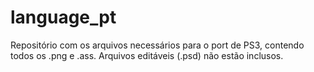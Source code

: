 # language_pt
Repositório com os arquivos necessários para o port de PS3, contendo todos os .png e .ass.
Arquivos editáveis (.psd) não estão inclusos.
